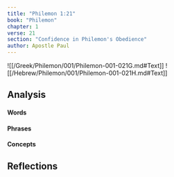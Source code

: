 ```yaml
---
title: "Philemon 1:21"
book: "Philemon"
chapter: 1
verse: 21
section: "Confidence in Philemon's Obedience"
author: Apostle Paul
---
```

![[/Greek/Philemon/001/Philemon-001-021G.md#Text]]
![[/Hebrew/Philemon/001/Philemon-001-021H.md#Text]]

## Analysis

#### Words

#### Phrases

#### Concepts

## Reflections
